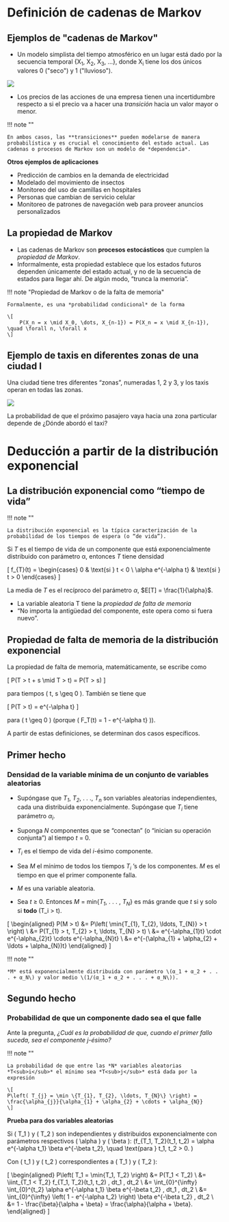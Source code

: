 # Definición de cadenas de Markov

## Ejemplos de "cadenas de Markov"

* Un modelo simplista del tiempo atmosférico en un lugar está dado por la secuencia temporal {X<sub>1</sub>, X<sub>2</sub>, X<sub>3</sub>, ...}, donde X<sub>i</sub> tiene los dos únicos valores 0 ("seco") y 1 ("lluvioso").

![](/docs/images/18_modelo_simplista_tiempo.svg)

* Los precios de las acciones de una empresa tienen una incertidumbre respecto a si el precio va a hacer una *transición* hacia un valor mayor o menor.

!!! note ""

    En ambos casos, las **transiciones** pueden modelarse de manera probabilística y es crucial el conocimiento del estado actual. Las cadenas o procesos de Markov son un modelo de *dependencia*.

**Otros ejemplos de aplicaciones**
* Predicción de cambios en la demanda de electricidad
* Modelado del movimiento de insectos
* Monitoreo del uso de camillas en hospitales
* Personas que cambian de servicio celular
* Monitoreo de patrones de navegación web para proveer anuncios personalizados

## La propiedad de Markov

* Las cadenas de Markov son **procesos estocásticos** que cumplen la *propiedad de Markov*.
* Informalmente, esta propiedad establece que los estados futuros dependen únicamente del estado actual, y no de la secuencia de estados para llegar ahí. De algún modo, “trunca la memoria”.

!!! note "Propiedad de Markov o de la falta de memoria"

    Formalmente, es una *probabilidad condicional* de la forma

    \[
        P(X_n = x \mid X_0, \dots, X_{n-1}) = P(X_n = x \mid X_{n-1}), \quad \forall n, \forall x
    \]


## Ejemplo de taxis en diferentes zonas de una ciudad I

Una ciudad tiene tres diferentes “zonas”, numeradas 1, 2 y 3, y los taxis operan en todas
las zonas.

![](/docs/images/18_estados_zonas.svg)

La probabilidad de que el próximo pasajero vaya hacia una zona particular depende de ¿Dónde abordó el taxi?

# Deducción a partir de la distribución exponencial

## La distribución exponencial como “tiempo de vida”

!!! note ""

    La distribución exponencial es la típica caracterización de la probabilidad de los tiempos de espera (o “de vida”).

Si *T* es el tiempo de vida de un componente que está exponencialmente distribuido con parámetro α, entonces *T* tiene densidad

\[
f_{T}(t) =
\begin{cases}
  0 & \text{si } t < 0 \\
  \alpha e^{-\alpha t} & \text{si } t > 0
\end{cases}
\]

La media de *T* es el recíproco del parámetro $\alpha$, $E[T] = \frac{1}{\alpha}$.
* La variable aleatoria T tiene la *propiedad de falta de memoria*
* “No importa la antigüedad del componente, este opera como si fuera nuevo”.

## Propiedad de falta de memoria de la distribución exponencial

La propiedad de falta de memoria, matemáticamente, se escribe como

\[
P(T > t + s \mid T > t) = P(T > s)
\]

para tiempos \( t, s \geq 0 \). También se tiene que

\[
P(T > t) = e^{-\alpha t}
\]

para \( t \geq 0 \) (porque \( F_T(t) = 1 - e^{-\alpha t} \)).

A partir de estas definiciones, se determinan dos casos específicos.

[^1]: Por ejemplo, T podría ser “el tiempo de espera de un autobús”, y s = 5 min y t = 30 min.

## Primer hecho
### Densidad de la variable mínima de un conjunto de variables aleatorias

* Supóngase que *T<sub>1</sub>*, *T<sub>2</sub>*, . . ., *T<sub>n</sub>* son variables aleatorias independientes, cada una
distribuida exponencialmente. Supóngase que *T<sub>i</sub>* tiene parámetro *α<sub>i</sub>*.
* Suponga *N* componentes que se “conectan” (o “inician su operación conjunta”) al tiempo *t* = 0.
* *T<sub>i</sub>* es el tiempo de vida del *i*-ésimo componente.
* Sea *M* el mínimo de todos los tiempos *T<sub>i</sub>* ’s de los componentes. *M* es el tiempo en que el primer componente falla.
* *M* es una variable aleatoria.

* Sea *t* ≥ 0. Entonces *M* = min{*T<sub>1</sub>*, . . . , *T<sub>N</sub>*} es más grande que *t* si y solo si **todo** \(T_i > t\).

\[
\begin{aligned}
  P(M > t) &= P\left( \min\{T_{1}, T_{2}, \ldots, T_{N}\} > t \right) \\
  &= P(T_{1} > t, T_{2} > t, \ldots, T_{N} > t) \\
  &= e^{-\alpha_{1}t} \cdot e^{-\alpha_{2}t} \cdots e^{-\alpha_{N}t} \\
  &= e^{-(\alpha_{1} + \alpha_{2} + \ldots + \alpha_{N})t}
\end{aligned}
\]

!!! note ""

    *M* está exponencialmente distribuida con parámetro \(α_1 + α_2 + . . . + α_N\) y valor medio \(1/(α_1 + α_2 + . . . + α_N\)).

## Segundo hecho
### Probabilidad de que un componente dado sea el que falle

Ante la pregunta,
    *¿Cuál es la probabilidad de que, cuando el primer fallo suceda, sea el componente j-ésimo?*

!!! note ""

    La probabilidad de que entre las *N* variables aleatorias *T<sub>i</sub>* el mínimo sea *T<sub>j</sub>* está dada por la expresión

    \[
    P\left( T_{j} = \min \{T_{1}, T_{2}, \ldots, T_{N}\} \right) = \frac{\alpha_{j}}{\alpha_{1} + \alpha_{2} + \cdots + \alpha_{N}}
    \]

**Prueba para dos variables aleatorias**

Si \( T_1 \) y \( T_2 \) son independientes y distribuidos exponencialmente con parámetros respectivos \( \alpha \) y \( \beta \): \(f_{T_1, T_2}(t_1, t_2) = \alpha e^{-\alpha t_1} \beta e^{-\beta t_2}, \quad \text{para } t_1, t_2 > 0.
\)

Con \( t_1 \) y \( t_2 \) correspondientes a \( T_1 \) y \( T_2 \):

\[
\begin{aligned}
P\left( T_1 = \min\{T_1, T_2\} \right) &= P(T_1 < T_2) \\
&= \iint_{T_1 < T_2} f_{T_1, T_2}(t_1, t_2) \, dt_1 \, dt_2 \\
&= \int_{0}^{\infty} \int_{0}^{t_2} \alpha e^{-\alpha t_1} \beta e^{-\beta t_2} \, dt_1 \, dt_2 \\
&= \int_{0}^{\infty} \left( 1 - e^{-\alpha t_2} \right) \beta e^{-\beta t_2} \, dt_2 \\
&= 1 - \frac{\beta}{\alpha + \beta} = \frac{\alpha}{\alpha + \beta}.
\end{aligned}
\]